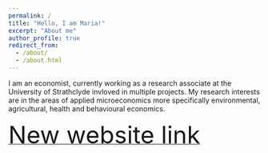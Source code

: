 ```yaml
---
permalink: /
title: "Hello, I am Maria!"
excerpt: "About me"
author_profile: true
redirect_from: 
  - /about/
  - /about.html
---
```


I am an economist, currently working as a research associate at the University of Strathclyde invloved in multiple projects.
My research interests are in the areas of applied microeconomics more specifically environmental, agricultural, health and behavioural economics.

 
[<font size= "7"> New website link  </font>](https://mariasuerod.github.io/)
